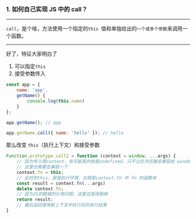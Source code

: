 ### 1. 如何自己实现 JS 中的 call？

------
`call`，是个啥，方法使用一个指定的`this `值和单独给出的`一个或多个参数`来调用一个函数。

-----
好了，特征大家明白了
  1. 可以指定`this`
  2. 接受参数传入

```javascript
const app = {
    name: 'app',
    getName() {
        console.log(this.name)
    }
};

app.getName(); // app

app.getName.call({ name: 'hello' }); // hello

```

那么改变 `this`（执行上下文）和接受参数

``` javascript
Function.prototype.call2 = function (context = window, ...args) {
    // 因为传入得context，有可能真的就是undefined，只不过在浏览器会兼容成 window
    // 这里也需要去兼容一下
    context.fn = this;
    // 此时的this，就是执行环境，也就是context.fn 中 fn 的函数体
    const result = context.fn(...args)
    delete context.fn;
    // 因为JS的数据的引用问题，这里还是得删掉
    return result;
    // 最后返回使用新上下文中执行后的执行结果
}
```